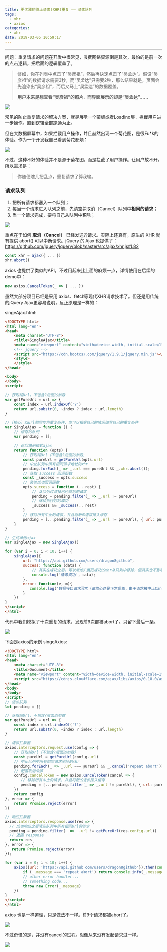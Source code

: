 ```yaml
---
title: 更优雅的防止请求(XHR)重复 —— 请求队列
tags:
  - xhr
  - axios
categories:
  - xhr
date: 2019-03-05 10:59:17
---
```


<hr>
问题：重复请求的问题在开发中很常见，浪费网络资源倒是其次，最怕的是前一次的点击逻辑，把后面的逻辑覆盖了。

> 譬如，你在列表中点击了“吴彦祖”，然后再快速点击了“吴孟达”。假设“吴彦祖”的数据请求需要3秒，而“吴孟达”只需要2秒，那么结果就是，页面会先渲染出“吴彦祖”，而后又马上“吴孟达”的数据覆盖。
>
> **用户本来是想查看“吴彦祖”的照片，而界面展示的却是“吴孟达”……**

![](http://wx2.sinaimg.cn/large/006ar8zggy1g0rnnuad9uj30dl06xgmp.jpg)

常见的防止重复请求的解决方案，就是展示一个蒙版或者Loading层，拦截用户进一步操作。直到逻辑全部跑通为止。

但在大数据屏幕中，如果拦截用户操作，并且赫然出现一个菊花图，是很Fu*k的体验。作为一个开发我自己看到菊花都烦：

![](http://wx4.sinaimg.cn/large/006ar8zggy1g0isbtuj2kg300w00wq2p.gif)

不过，这种不好的体验并不是源于菊花图，而是拦截了用户操作。让用户放不开。所以需求是：

> 你随便瞎几把乱点，重复请求了算我输。

### 请求队列

1. 把所有请求都塞入一个队列；
2. 每当一个请求进入队列之前，先清空并取消（Cancel）队列中**相同的请求**；
3. 当一个请求完成，要将自己从队列中移除；


![](http://wx4.sinaimg.cn/large/006ar8zggy1g0ro3c0myvj30dw09udgm.jpg)

重点在于如何 **取消（Cancel）** 已经发送的请求。实际上还真有，原生的 XHR 就有提供 abort() 可以中断请求。jQuery 的 Ajax 也提供了：https://github.com/jquery/jquery/blob/master/src/ajax/xhr.js#L82

```JavaScript
const xhr = ajax({ ... })
xhr.abort()
```

axios 也提供了类似的API，不过用起来比上面的麻烦一点，详情使用在后续的demo中：
```JavaScript
new axios.CancelToken(_ => { ... })
```

虽然大部分项目已经是采用 axios、fetch等现代XHR请求技术了。但还是用传统的jQuery Ajax更容易说明，反正原理是一样的：

singeAjax.html:

```html
<!DOCTYPE html>
<html lang="en">
<head>
    <meta charset="UTF-8">
    <title>SingleAjax</title>
    <meta name="viewport" content="width=device-width, initial-scale=1">
    <!-- jquery -->
    <script src="https://cdn.bootcss.com/jquery/1.9.1/jquery.min.js"></script>
    <style>
    </style>
</head>

<body>
</body>
<script>

// 获取纯Url，不包含?后面的参数
var getPureUrl = url => {
	const index = url.indexOf('?')
	return url.substr(0, ~index ? index : url.length)
}

//（核心）以url相同作为重复条件，你可以根据自己的情况编写自己的重复条件
var SingleAjax = function () {
    // 缓存的队列
    var pending = [];

    // 返回单例模式ajax
    return function (opts) {
    	// 获取纯Url（不包含?后面的参数）
    	const pureUrl = getPureUrl(opts.url)
        // 中止队列中所有相同请求地址的xhr
        pending.forEach(_ => _.url === pureUrl && _.xhr.abort());
        // 获取 success 回调函数
        const _success = opts.success
        // 装饰成功回调函数
        opts.success = function (...rest) {
        	// 从队列过滤掉已经成功的请求
        	pending = pending.filter(_ => _.url != pureUrl)
        	// 继续执行它的成功
        	_success && _success(...rest)
        }
        // 移除所有中止的请求，并且将新的请求推入缓存
        pending = [...pending.filter(_ => _.url != pureUrl), { url: pureUrl, xhr: $.ajax(opts) }]
    }
}

// 生成单例ajax
var singleAjax = new SingleAjax()

for (var i = 0; i < 10; i++) {
    singleAjax({
        url: "https://api.github.com/users/dragon8github",
        success: function (data) {
            // 其实在成功之后，可以考虑扩展把成功的xhr从队列中移除，但其实也不影响。已经成功的xhr就算再次被执行abort也不会怎么样，更不会从200变成cannel状态，更不会触发error。
            console.log('请求成功', data);
        },
        error: function(e, m){
           console.log('数据接口请求异常（请放心这是正常现象，由于请求被中止Cancel，所以会回调error。只需要判断一下m === "abort" 即可，你还可以在 abort() 时在 _.xhr 中加入任意属性来判断深入判断）', e, m, m === "abort");
        }
    })
}
</script>
</html>
```

代码中我们模拟了十次重复的请求，发现前9次都被abort了。只留下最后一条。

![](http://wx3.sinaimg.cn/large/006ar8zggy1g0rqu574qbj314m0htmz1.jpg)


下面是axios的示例 singeAxios:
```html
<!DOCTYPE html>
<html lang="en">
<head>
    <meta charset="UTF-8">
    <title>Document</title>
    <meta name="viewport" content="width=device-width, initial-scale=1">
    <script src="https://cdnjs.cloudflare.com/ajax/libs/axios/0.18.0/axios.min.js"></script>
</head>
<body>
</body>
<script>
// 请求队列
let pending = []

// 获取纯Url，不包含?后面的参数
var getPureUrl = url => {
	const index = url.indexOf('?')
	return url.substr(0, ~index ? index : url.length)
}

// 请求拦截器
axios.interceptors.request.use(config => {
    // 获取纯Url（不包含?后面的参数）
    const pureUrl = getPureUrl(config.url)
    // 中止队列中所有相同请求地址的xhr
    pending.forEach(_ => _.url === pureUrl && _.cancel('repeat abort'));
    // 配置取消令牌
    config.cancelToken = new axios.CancelToken(cancel => {
       // 移除所有中止的请求，并且将新的请求推入缓存
       pending = [...pending.filter(_ => _.url != pureUrl), { url: pureUrl, cancel }]
    })
    return config
}, error => {
    return Promise.reject(error)
})

// 响应拦截器
axios.interceptors.response.use(res => {
  // 成功响应之后清空队列中所有相同Url的请求
  pending = pending.filter(_ => _.url != getPureUrl(res.config.url))
  // 返回 response
  return res
}, error => {
   return Promise.reject(error)
});

for (var i = 0; i < 10; i++) {
    axios({url: 'https://api.github.com/users/dragon8github'}).then(console.log).catch(_ => {
        if (_.message === 'repeat abort') return console.info(_.message)
        // other error handler...
        // something code...
        throw new Error(_.message)
    })
}
</script>
</html>
```

axios 也是一样道理，只是做法不一样。前9个请求都被abort了。

![](http://wx4.sinaimg.cn/large/006ar8zggy1g0rr60x3knj30y30huwfa.jpg)

不过奇怪的是，并没有cancel的过程。就像从来没有发起请求过一样。

![](http://wx4.sinaimg.cn/large/006ar8zggy1g0rr5yplkjj30y30hudgw.jpg)
